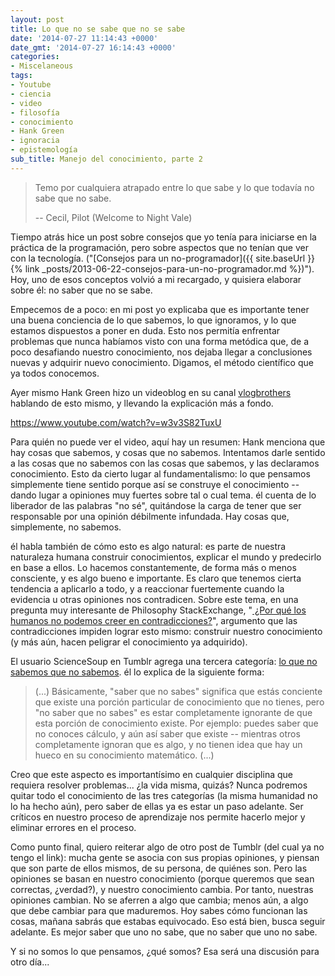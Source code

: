 ```yaml
---
layout: post
title: Lo que no se sabe que no se sabe
date: '2014-07-27 11:14:43 +0000'
date_gmt: '2014-07-27 16:14:43 +0000'
categories:
- Miscelaneous
tags:
- Youtube
- ciencia
- video
- filosofía
- conocimiento
- Hank Green
- ignoracia
- epistemología
sub_title: Manejo del conocimiento, parte 2
---
```


> Temo por cualquiera atrapado entre lo que sabe y lo que todavía no sabe que no sabe.
> 
> -- Cecil, Pilot (Welcome to Night Vale)

Tiempo atrás hice un post sobre consejos que yo tenía para iniciarse en la práctica de la programación, pero sobre aspectos que no tenían que ver con la tecnología. ("[Consejos para un no-programador]({{ site.baseUrl }}{% link _posts/2013-06-22-consejos-para-un-no-programador.md %})"). Hoy, uno de esos conceptos volvió a mi recargado, y quisiera elaborar sobre él: no saber que no se sabe.

<!--more-->

Empecemos de a poco: en mi post yo explicaba que es importante tener una buena conciencia de lo que sabemos, lo que ignoramos, y lo que estamos dispuestos a poner en duda. Esto nos permitía enfrentar problemas que nunca habíamos visto con una forma metódica que, de a poco desafiando nuestro conocimiento, nos dejaba llegar a conclusiones nuevas y adquirir nuevo conocimiento. Digamos, el método científico que ya todos conocemos.

Ayer mismo Hank Green hizo un videoblog en su canal [vlogbrothers](https://www.youtube.com/user/vlogbrothers) hablando de esto mismo, y llevando la explicación más a fondo.

https://www.youtube.com/watch?v=w3v3S82TuxU

Para quién no puede ver el video, aquí hay un resumen: Hank menciona que hay cosas que sabemos, y cosas que no sabemos. Intentamos darle sentido a las cosas que no sabemos con las cosas que sabemos, y las declaramos conocimiento. Esto da cierto lugar al fundamentalismo: lo que pensamos simplemente tiene sentido porque así se construye el conocimiento -- dando lugar a opiniones muy fuertes sobre tal o cual tema. él cuenta de lo liberador de las palabras "no sé", quitándose la carga de tener que ser responsable por una opinión débilmente infundada. Hay cosas que, simplemente, no sabemos.

él habla también de cómo esto es algo natural: es parte de nuestra naturaleza humana construir conocimientos, explicar el mundo y predecirlo en base a ellos. Lo hacemos constantemente, de forma más o menos consciente, y es algo bueno e importante. Es claro que tenemos cierta tendencia a aplicarlo a todo, y a reaccionar fuertemente cuando la evidencia u otras opiniones nos contradicen. Sobre este tema, en una pregunta muy interesante de Philosophy StackExchange, "[ ¿Por qué los humanos no podemos creer en contradicciones?](http://philosophy.stackexchange.com/q/14323/598)", argumento que las contradicciones impiden lograr esto mismo: construir nuestro conocimiento (y más aún, hacen peligrar el conocimiento ya adquirido).

El usuario ScienceSoup en Tumblr agrega una tercera categoría: [lo que no sabemos que no sabemos](http://sciencesoup.tumblr.com/post/41478027076/knowing-knowledge-my-math-teacher-always-used-to). él lo explica de la siguiente forma:

> (...) Básicamente, "saber que no sabes" significa que estás conciente que existe una porción particular de conocimiento que no tienes, pero "no saber que no sabes" es estar completamente ignorante de que esta porción de conocimiento existe. Por ejemplo: puedes saber que no conoces cálculo, y aún así saber que existe -- mientras otros completamente ignoran que es algo, y no tienen idea que hay un hueco en su conocimiento matemático. (...)

Creo que este aspecto es importantísimo en cualquier disciplina que requiera resolver problemas...  ¿la vida misma, quizás? Nunca podremos quitar todo el conocimiento de las tres categorías (la misma humanidad no lo ha hecho aún), pero saber de ellas ya es estar un paso adelante. Ser críticos en nuestro proceso de aprendizaje nos permite hacerlo mejor y eliminar errores en el proceso.

Como punto final, quiero reiterar algo de otro post de Tumblr (del cual ya no tengo el link): mucha gente se asocia con sus propias opiniones, y piensan que son parte de ellos mismos, de su persona, de quiénes son. Pero las opiniones se basan en nuestro conocimiento (porque queremos que sean correctas,  ¿verdad?), y nuestro conocimiento cambia. Por tanto, nuestras opiniones cambian. No se aferren a algo que cambia; menos aún, a algo que debe cambiar para que maduremos. Hoy sabes cómo funcionan las cosas, mañana sabrás que estabas equivocado. Eso está bien, busca seguir adelante. Es mejor saber que uno no sabe, que no saber que uno no sabe.

Y si no somos lo que pensamos, ¿qué somos? Esa será una discusión para otro día...

